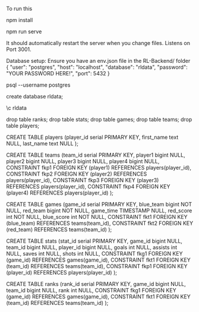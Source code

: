 To run this 

npm install

npm run serve

It should automatically restart the server when you change files. Listens on Port 3001.

Database setup:
Ensure you have an env.json file in the RL-Backend/ folder
{
	"user": "postgres",
	"host": "localhost",
	"database": "rldata",
	"password": "YOUR PASSWORD HERE!",
	"port": 5432
}

psql --username postgres

create database rldata;

\c rldata

drop table ranks;
drop table stats;
drop table games;
drop table teams;
drop table players;


CREATE TABLE players
(player_id serial PRIMARY KEY,
first_name text NULL,
last_name text NULL
);

CREATE TABLE teams
(team_id serial PRIMARY KEY,
player1 bigint NULL,
player2 bigint NULL,
player3 bigint NULL,
player4 bigint NULL,
CONSTRAINT fkp1 FOREIGN KEY (player1) REFERENCES players(player_id),
CONSTRAINT fkp2 FOREIGN KEY (player2) REFERENCES players(player_id),
CONSTRAINT fkp3 FOREIGN KEY (player3) REFERENCES players(player_id),
CONSTRAINT fkp4 FOREIGN KEY (player4) REFERENCES players(player_id)
);

CREATE TABLE games
(game_id serial PRIMARY KEY,
blue_team bigint NOT NULL,
red_team bigint NOT NULL,
game_time TIMESTAMP NULL,
red_score int NOT NULL,
blue_score int NOT NULL,
CONSTRAINT fkt1 FOREIGN KEY (blue_team) REFERENCES teams(team_id),
CONSTRAINT fkt2 FOREIGN KEY (red_team) REFERENCES teams(team_id)
);

CREATE TABLE stats
(stat_id serial PRIMARY KEY,
game_id bigint NULL,
team_id bigint NULL,
player_id bigint NULL,
goals int NULL,
assists int NULL,
saves int NULL,
shots int NULL,
CONSTRAINT fkg1 FOREIGN KEY (game_id) REFERENCES games(game_id),
CONSTRAINT fkt1 FOREIGN KEY (team_id) REFERENCES teams(team_id),
CONSTRAINT fkp1 FOREIGN KEY (player_id) REFERENCES players(player_id)
);

CREATE TABLE ranks
(rank_id serial PRIMARY KEY,
game_id bigint NULL,
team_id bigint NULL,
rank int NULL,
CONSTRAINT fkg1 FOREIGN KEY (game_id) REFERENCES games(game_id),
CONSTRAINT fkt1 FOREIGN KEY (team_id) REFERENCES teams(team_id)
);
